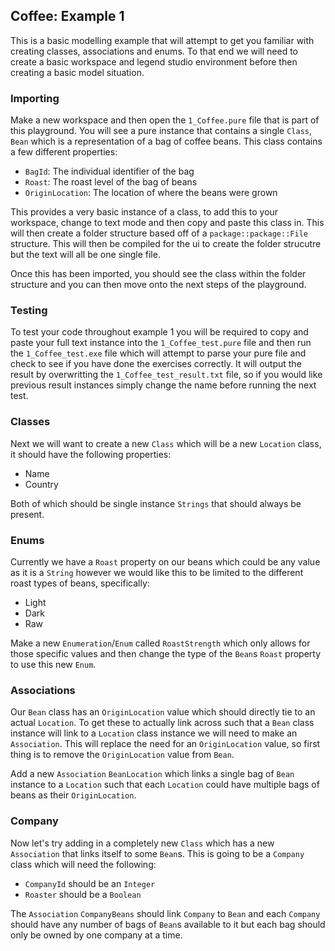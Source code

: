 ## Coffee: Example 1

This is a basic modelling example that will attempt to get you familiar with creating classes, associations and enums. To that end we will need to create a basic workspace and legend studio environment before then creating a basic model situation.

### Importing

Make a new workspace and then open the `1_Coffee.pure` file that is part of this playground. You will see a pure instance that contains a single `Class`, `Bean` which is a representation of a bag of coffee beans. This class contains a few different properties:
- `BagId`: The individual identifier of the bag
- `Roast`: The roast level of the bag of beans
- `OriginLocation`: The location of where the beans were grown

This provides a very basic instance of a class, to add this to your workspace, change to text mode and then copy and paste this class in. This will then create a folder structure based off of a `package::package::File` structure. This will then be compiled for the ui to create the folder strucutre but the text will all be one single file.

Once this has been imported, you should see the class within the folder structure and you can then move onto the next steps of the playground.

### Testing

To test your code throughout example 1 you will be required to copy and paste your full text instance into the `1_Coffee_test.pure` file and then run the `1_Coffee_test.exe` file which will attempt to parse your pure file and check to see if you have done the exercises correctly. It will output the result by overwritting the `1_Coffee_test_result.txt` file, so if you would like previous result instances simply change the name before running the next test.

### Classes

Next we will want to create a new `Class` which will be a new `Location` class, it should have the following properties:
- Name
- Country

Both of which should be single instance `Strings` that should always be present.

### Enums

Currently we have a `Roast` property on our beans which could be any value as it is a `String` however we would like this to be limited to the different roast types of beans, specifically:
- Light
- Dark
- Raw

Make a new `Enumeration`/`Enum` called `RoastStrength` which only allows for those specific values and then change the type of the `Bean`s `Roast` property to use this new `Enum`.

### Associations

Our `Bean` class has an `OriginLocation` value which should directly tie to an actual `Location`. To get these to actually link across such that a `Bean` class instance will link to a `Location` class instance we will need to make an `Association`. This will replace the need for an `OriginLocation` value, so first thing is to remove the `OriginLocation` value from `Bean`.

Add a new `Association` `BeanLocation` which links a single bag of `Bean` instance to a `Location` such that each `Location` could have multiple bags of beans as their `OriginLocation`.

### Company

Now let's try adding in a completely new `Class` which has a new `Association` that links itself to some `Bean`s. This is going to be a `Company` class which will need the following:
- `CompanyId` should be an `Integer`
- `Roaster` should be a `Boolean`

The `Association` `CompanyBeans` should link `Company` to `Bean` and each `Company` should have any number of bags of `Bean`s available to it but each bag should only be owned by one company at a time.